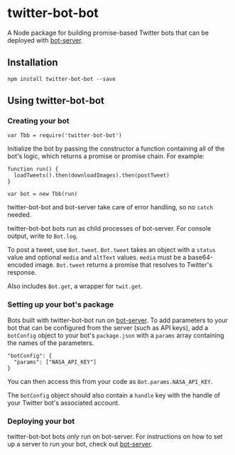 # twitter-bot-bot

A Node package for building promise-based Twitter bots that can be deployed with [bot-server](https://github.com/dnass/bot-server).

## Installation

`npm install twitter-bot-bot --save`

## Using twitter-bot-bot

### Creating your bot

`var Tbb = require('twitter-bot-bot')`

Initialize the bot by passing the constructor a function containing all of the bot's logic, which returns a promise or promise chain. For example:

```
function run() {
  loadTweets().then(downloadImages).then(postTweet)
}

var bot = new Tbb(run)
```

twitter-bot-bot and bot-server take care of error handling, so no `catch` needed.

twitter-bot-bot bots run as child processes of bot-server. For console output, write to `Bot.log`.

To post a tweet, use `Bot.tweet`. `Bot.tweet` takes an object with a `status` value and optional `media` and `altText` values. `media` must be a base64-encoded image. `Bot.tweet` returns a promise that resolves to Twitter's response.

Also includes `Bot.get`, a wrapper for `twit.get`.

### Setting up your bot's package

Bots built with twitter-bot-bot run on [bot-server](https://github.com/dnass/bot-server). To add parameters to your bot that can be configured from the server (such as API keys), add a `botConfig` object to your bot's `package.json` with a `params` array containing the names of the parameters.

```
"botConfig": {
  "params": ["NASA_API_KEY"]
}
```

You can then access this from your code as `Bot.params.NASA_API_KEY`.

The `botConfig` object should also contain a `handle` key with the handle of your Twitter bot's associated account.

### Deploying your bot

twitter-bot-bot bots _only_ run on bot-server. For instructions on how to set up a server to run your bot, check out [bot-server](https://github.com/dnass/bot-server).
